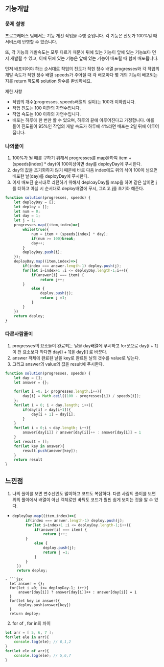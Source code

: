 ## 기능개발 
### 문제 설명
프로그래머스 팀에서는 기능 개선 작업을 수행 중입니다. 각 기능은 진도가 100%일 때 서비스에 반영할 수 있습니다.

또, 각 기능의 개발속도는 모두 다르기 때문에 뒤에 있는 기능이 앞에 있는 기능보다 먼저 개발될 수 있고, 이때 뒤에 있는 기능은 앞에 있는 기능이 배포될 때 함께 배포됩니다.

먼저 배포되어야 하는 순서대로 작업의 진도가 적힌 정수 배열 progresses와 각 작업의 개발 속도가 적힌 정수 배열 speeds가 주어질 때 각 배포마다 몇 개의 기능이 배포되는지를 return 하도록 solution 함수를 완성하세요.

제한 사항
- 작업의 개수(progresses, speeds배열의 길이)는 100개 이하입니다.
- 작업 진도는 100 미만의 자연수입니다.
- 작업 속도는 100 이하의 자연수입니다.
- 배포는 하루에 한 번만 할 수 있으며, 하루의 끝에 이루어진다고 가정합니다. 예를 들어 진도율이 95%인 작업의 개발 속도가 하루에 4%라면 배포는 2일 뒤에 이루어집니다.

### 나의풀이
1. 100%가 될 때를 구하기 위해서 progresses를 map을하여 item + (speeds[index] * day)이 100이상이면 day를 deployDay에 푸시한다.
2. day의 값을 초기화하지 않기 때문에 바로 다음 index에도 위의 식이 100이 넘으면 배포한 날(day)를 deployDay에 푸시한다.
3. 이제 배포된 순서대로 리턴하기 위해서 deploayDay를 map을 하여 같은 날이면 j를 더하고 아닐 시 순서대로 deploy배열에 푸시, 그리고 j를 초기화 해준다.
```jsx
function solution(progresses, speeds) {
    let deployDay = [];
    let deploy = [];
    let num = 0;
    let day = 1;
    let j = 1;
    progresses.map((item,index)=>{
        while(true){
            num = item + (speeds[index] * day);
            if(num >= 100)break;
            day++;
        }
        deployDay.push(i);
    });
    deployDay.map((item,index)=>{
        if(index === answer.length-1) deploy.push(j);
        for(let i=index+1 ;i <= deployDay.length-1;i++){
            if(answer[i] === item) {
                return j++;
        }
            else {
                deploy.push(j); 
                return j =1;
            }
        }
    })
    return deploy;
}
```
### 다른사람풀이
1. progresses의 요소들이 완료되는 날을 day배열에 푸시하고 for문으로 day[i + 1]이 전 요소보다 작다면 day[i + 1]을 day[i] 로 바꾼다.
2. answer 객체에 완료된 날을 key로 완료된 날의 갯수를 value로 넣는다.
3. 그리고 answer의 value의 값을 result에 푸시한다.
```jsx
function solution(progresses, speeds) {
    let day = [];
    let answer = {};
    
    for(let i =0; i< progresses.length;i++){
        day[i] = Math.ceil((100 - progresses[i]) / speeds[i]);
    };
    for(let i = 0; i < day.length; i++){
        if(day[i] > day[i+1]){
            day[i + 1] = day[i];
        }
    }
    for(let i = 0;i < day.length; i++){
        answer[day[i]] ? answer[day[i]]++ : answer[day[i]] = 1
    }
    let result = [];
    for(let key in answer){
        result.push(answer[key]);
    }
    return result
}
```
## 느낀점 
1. 나의 풀이를 보면 변수선언도 많이하고 코드도 복잡하다. 다른 사람의 풀이를 보면 위의 풀이에서 배열이 아닌 객체로만 바꿔도 코드가 훨씬 쉽게 보이는 것을 알 수 있다.
- ```jsx
  deployDay.map((item,index)=>{
        if(index === answer.length-1) deploy.push(j);
        for(let i=index+1 ;i <= deployDay.length-1;i++){
            if(answer[i] === item) {
                return j++;
        }
            else {
                deploy.push(j); 
                return j =1;
            }
        }
    })
    return deploy;
```
- ```jsx
  let answer = {};
  for(let i =0; i<= deployDay-1; i++){
      answer[day[i]] ? answer[day[i]]++ : answer[day[i]] = 1
  }
  for(let key in answer){
      deploy.push(answer[key])
  }
  return deploy;
```
2. for of  , for in의 차이 
```jsx
let arr = [ 5, 6, 7 ];
for(let ele in arr){
    console.log(ele); // 0,1,2
}
for(let ele of arr){
    console.log(ele); // 5,6,7
}
```

